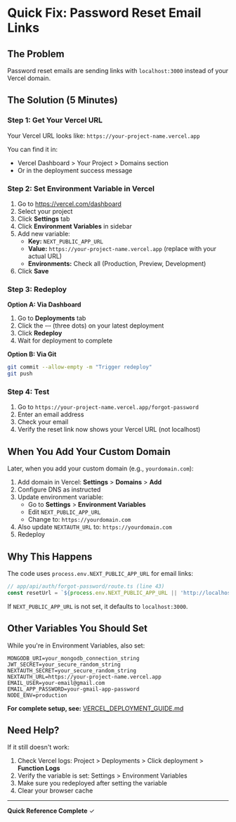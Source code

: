 # Quick Fix: Password Reset Email Links

## The Problem
Password reset emails are sending links with `localhost:3000` instead of your Vercel domain.

## The Solution (5 Minutes)

### Step 1: Get Your Vercel URL
Your Vercel URL looks like: `https://your-project-name.vercel.app`

You can find it in:
- Vercel Dashboard > Your Project > Domains section
- Or in the deployment success message

### Step 2: Set Environment Variable in Vercel

1. Go to https://vercel.com/dashboard
2. Select your project
3. Click **Settings** tab
4. Click **Environment Variables** in sidebar
5. Add new variable:
   - **Key:** `NEXT_PUBLIC_APP_URL`
   - **Value:** `https://your-project-name.vercel.app` (replace with your actual URL)
   - **Environments:** Check all (Production, Preview, Development)
6. Click **Save**

### Step 3: Redeploy

**Option A: Via Dashboard**
1. Go to **Deployments** tab
2. Click the **⋯** (three dots) on your latest deployment
3. Click **Redeploy**
4. Wait for deployment to complete

**Option B: Via Git**
```bash
git commit --allow-empty -m "Trigger redeploy"
git push
```

### Step 4: Test

1. Go to `https://your-project-name.vercel.app/forgot-password`
2. Enter an email address
3. Check your email
4. Verify the reset link now shows your Vercel URL (not localhost)

## When You Add Your Custom Domain

Later, when you add your custom domain (e.g., `yourdomain.com`):

1. Add domain in Vercel: **Settings** > **Domains** > **Add**
2. Configure DNS as instructed
3. Update environment variable:
   - Go to **Settings** > **Environment Variables**
   - Edit `NEXT_PUBLIC_APP_URL`
   - Change to: `https://yourdomain.com`
4. Also update `NEXTAUTH_URL` to: `https://yourdomain.com`
5. Redeploy

## Why This Happens

The code uses `process.env.NEXT_PUBLIC_APP_URL` for email links:

```typescript
// app/api/auth/forgot-password/route.ts (line 43)
const resetUrl = `${process.env.NEXT_PUBLIC_APP_URL || 'http://localhost:3000'}/reset-password?token=${resetToken.token}`;
```

If `NEXT_PUBLIC_APP_URL` is not set, it defaults to `localhost:3000`.

## Other Variables You Should Set

While you're in Environment Variables, also set:

```
MONGODB_URI=your_mongodb_connection_string
JWT_SECRET=your_secure_random_string
NEXTAUTH_SECRET=your_secure_random_string
NEXTAUTH_URL=https://your-project-name.vercel.app
EMAIL_USER=your-email@gmail.com
EMAIL_APP_PASSWORD=your-gmail-app-password
NODE_ENV=production
```

**For complete setup, see:** [VERCEL_DEPLOYMENT_GUIDE.md](./VERCEL_DEPLOYMENT_GUIDE.md)

## Need Help?

If it still doesn't work:
1. Check Vercel logs: Project > Deployments > Click deployment > **Function Logs**
2. Verify the variable is set: Settings > Environment Variables
3. Make sure you redeployed after setting the variable
4. Clear your browser cache

---

**Quick Reference Complete** ✓

